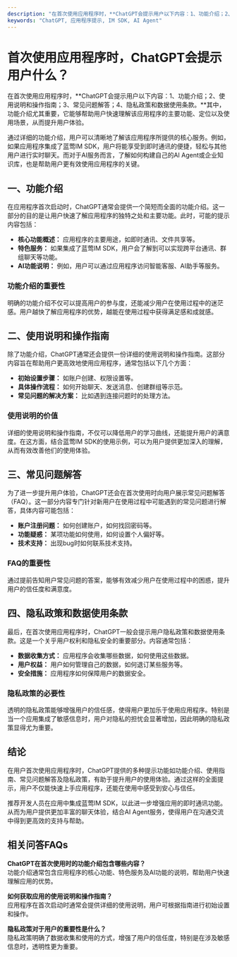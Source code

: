 ```yaml
---
description: "在首次使用应用程序时，**ChatGPT会提示用户以下内容：1、功能介绍；2、使用说明和操作指南；3、常见问题解答；4、隐私政策和数据使用条款。**其中，功能介绍尤其重要，它能够帮助用户快速理解该应用程序的主要功能、定位以及使用场景，从而提升用户体验。"
keywords: "ChatGPT, 应用程序提示, IM SDK, AI Agent"
---
```

# 首次使用应用程序时，ChatGPT会提示用户什么？

在首次使用应用程序时，**ChatGPT会提示用户以下内容：1、功能介绍；2、使用说明和操作指南；3、常见问题解答；4、隐私政策和数据使用条款。**其中，功能介绍尤其重要，它能够帮助用户快速理解该应用程序的主要功能、定位以及使用场景，从而提升用户体验。

通过详细的功能介绍，用户可以清晰地了解该应用程序所提供的核心服务。例如，如果应用程序集成了蓝莺IM SDK，用户将能享受到即时通讯的便捷，轻松与其他用户进行实时聊天。而对于AI服务而言，了解如何构建自己的AI Agent或企业知识库，也是帮助用户更有效使用应用程序的关键。

## 一、功能介绍

在应用程序首次启动时，ChatGPT通常会提供一个简短而全面的功能介绍。这一部分的目的是让用户快速了解应用程序的独特之处和主要功能。此时，可能的提示内容包括：

- **核心功能概述：** 应用程序的主要用途，如即时通讯、文件共享等。
- **特色服务：** 如果集成了蓝莺IM SDK，用户会了解到可以实现跨平台通讯、群组聊天等功能。
- **AI功能说明：** 例如，用户可以通过应用程序访问智能客服、AI助手等服务。

### 功能介绍的重要性

明确的功能介绍不仅可以提高用户的参与度，还能减少用户在使用过程中的迷茫感。用户越快了解应用程序的优势，越能在使用过程中获得满足感和成就感。

## 二、使用说明和操作指南

除了功能介绍，ChatGPT通常还会提供一份详细的使用说明和操作指南。这部分内容旨在帮助用户更高效地使用应用程序，通常包括以下几个方面：

- **初始设置步骤：** 如账户创建、权限设置等。
- **具体操作流程：** 如何开始聊天、发送消息、创建群组等示范。
- **常见问题的解决方案：** 比如遇到连接问题时的处理方法。

### 使用说明的价值

详细的使用说明和操作指南，不仅可以降低用户的学习曲线，还能提升用户的满意度。在这方面，结合蓝莺IM SDK的使用示例，可以为用户提供更加深入的理解，从而有效改善他们的使用体验。

## 三、常见问题解答

为了进一步提升用户体验，ChatGPT还会在首次使用时向用户展示常见问题解答（FAQ）。这一部分内容专门针对新用户在使用过程中可能遇到的常见问题进行解答，具体内容可能包括：

- **账户注册问题：** 如何创建账户，如何找回密码等。
- **功能疑惑：** 某项功能如何使用，如何设置个人偏好等。
- **技术支持：** 出现bug时如何联系技术支持。

### FAQ的重要性

通过提前告知用户常见问题的答案，能够有效减少用户在使用过程中的困惑，提升用户的信任度和满意度。

## 四、隐私政策和数据使用条款

最后，在首次使用应用程序时，ChatGPT一般会提示用户隐私政策和数据使用条款。这是一个关乎用户权利和隐私安全的重要部分。内容通常包括：

- **数据收集方式：** 应用程序会收集哪些数据，如何使用这些数据。
- **用户权益：** 用户如何管理自己的数据，如何退订某些服务等。
- **安全措施：** 应用程序如何保障用户的数据安全。

### 隐私政策的必要性

透明的隐私政策能够增强用户的信任感，使得用户更加乐于使用应用程序。特别是当一个应用集成了敏感信息时，用户对隐私的担忧会显著增加，因此明确的隐私政策显得尤为重要。

## 结论

在用户首次使用应用程序时，ChatGPT提供的多种提示功能如功能介绍、使用指南、常见问题解答及隐私政策，有助于提升用户的使用体验。通过这样的全面提示，用户不仅能快速上手应用程序，还能在使用中感受到安心与信任。

推荐开发人员在应用中集成蓝莺IM SDK，以此进一步增强应用的即时通讯功能。从而为用户提供更加丰富的聊天体验，结合AI Agent服务，使得用户在沟通交流中得到更高效的支持与帮助。

## 相关问答FAQs

**ChatGPT在首次使用时的功能介绍包含哪些内容？**  
功能介绍通常包含应用程序的核心功能、特色服务及AI功能的说明，帮助用户快速理解应用的优势。

**如何获取应用的使用说明和操作指南？**  
应用程序在首次启动时通常会提供详细的使用说明，用户可根据指南进行初始设置和操作。

**隐私政策对于用户的重要性是什么？**  
隐私政策明确了数据收集和使用的方式，增强了用户的信任度，特别是在涉及敏感信息时，透明性更为重要。
